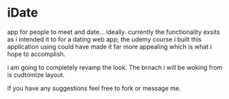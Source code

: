 # iDate

 app for people to meet and date... ideally.
 currently the functionality exsits as i intended it to
 for a dating web app; the udemy course i built this application 
 using could have made it far more appealing which is what
 i hope to accomplish.
 
 i am going to completely revamp the look. The brnach
 i will be woking from is cudtomize layout.
 
 if you have any suggestions feel free to fork or message me.
